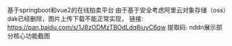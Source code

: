 基于springboot和vue2的在线拍卖平台
由于基于安全考虑阿里云对象存储（oss）dak已经删除，图片上传下载不能正常实现，
链接: https://pan.baidu.com/s/1J8zODMzTBOdLdq8iuyC6qw 提取码: nddn展示部分核心功能截图
